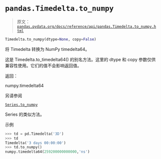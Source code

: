 # `pandas.Timedelta.to_numpy`

> 原文：[`pandas.pydata.org/docs/reference/api/pandas.Timedelta.to_numpy.html`](https://pandas.pydata.org/docs/reference/api/pandas.Timedelta.to_numpy.html)

```py
Timedelta.to_numpy(dtype=None, copy=False)
```

将 Timedelta 转换为 NumPy timedelta64。

这是 Timedelta.to_timedelta64() 的别名方法。这里的 dtype 和 copy 参数仅供兼容性使用。它们的值不会影响返回值。

返回：

numpy.timedelta64

另请参阅

[`Series.to_numpy`](https://pandas.pydata.org/docs/reference/api/pandas.Series.to_numpy.html#pandas.Series.to_numpy "pandas.Series.to_numpy")

Series 的类似方法。

示例

```py
>>> td = pd.Timedelta('3D')
>>> td
Timedelta('3 days 00:00:00')
>>> td.to_numpy()
numpy.timedelta64(259200000000000,'ns') 
```

